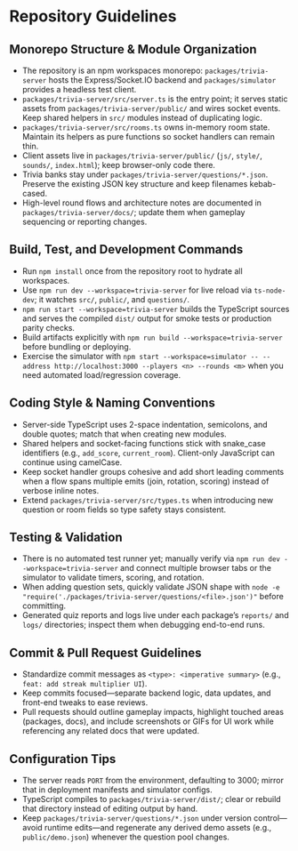 # Repository Guidelines

## Monorepo Structure & Module Organization
- The repository is an npm workspaces monorepo: `packages/trivia-server` hosts the Express/Socket.IO backend and `packages/simulator` provides a headless test client.
- `packages/trivia-server/src/server.ts` is the entry point; it serves static assets from `packages/trivia-server/public/` and wires socket events. Keep shared helpers in `src/` modules instead of duplicating logic.
- `packages/trivia-server/src/rooms.ts` owns in-memory room state. Maintain its helpers as pure functions so socket handlers can remain thin.
- Client assets live in `packages/trivia-server/public/` (`js/`, `style/`, `sounds/`, `index.html`); keep browser-only code there.
- Trivia banks stay under `packages/trivia-server/questions/*.json`. Preserve the existing JSON key structure and keep filenames kebab-cased.
- High-level round flows and architecture notes are documented in `packages/trivia-server/docs/`; update them when gameplay sequencing or reporting changes.

## Build, Test, and Development Commands
- Run `npm install` once from the repository root to hydrate all workspaces.
- Use `npm run dev --workspace=trivia-server` for live reload via `ts-node-dev`; it watches `src/`, `public/`, and `questions/`.
- `npm run start --workspace=trivia-server` builds the TypeScript sources and serves the compiled `dist/` output for smoke tests or production parity checks.
- Build artifacts explicitly with `npm run build --workspace=trivia-server` before bundling or deploying.
- Exercise the simulator with `npm start --workspace=simulator -- --address http://localhost:3000 --players <n> --rounds <m>` when you need automated load/regression coverage.

## Coding Style & Naming Conventions
- Server-side TypeScript uses 2-space indentation, semicolons, and double quotes; match that when creating new modules.
- Shared helpers and socket-facing functions stick with snake_case identifiers (e.g., `add_score`, `current_room`). Client-only JavaScript can continue using camelCase.
- Keep socket handler groups cohesive and add short leading comments when a flow spans multiple emits (join, rotation, scoring) instead of verbose inline notes.
- Extend `packages/trivia-server/src/types.ts` when introducing new question or room fields so type safety stays consistent.

## Testing & Validation
- There is no automated test runner yet; manually verify via `npm run dev --workspace=trivia-server` and connect multiple browser tabs or the simulator to validate timers, scoring, and rotation.
- When adding question sets, quickly validate JSON shape with `node -e "require('./packages/trivia-server/questions/<file>.json')"` before committing.
- Generated quiz reports and logs live under each package’s `reports/` and `logs/` directories; inspect them when debugging end-to-end runs.

## Commit & Pull Request Guidelines
- Standardize commit messages as `<type>: <imperative summary>` (e.g., `feat: add streak multiplier UI`).
- Keep commits focused—separate backend logic, data updates, and front-end tweaks to ease reviews.
- Pull requests should outline gameplay impacts, highlight touched areas (packages, docs), and include screenshots or GIFs for UI work while referencing any related docs that were updated.

## Configuration Tips
- The server reads `PORT` from the environment, defaulting to 3000; mirror that in deployment manifests and simulator configs.
- TypeScript compiles to `packages/trivia-server/dist/`; clear or rebuild that directory instead of editing output by hand.
- Keep `packages/trivia-server/questions/*.json` under version control—avoid runtime edits—and regenerate any derived demo assets (e.g., `public/demo.json`) whenever the question pool changes.

